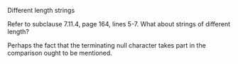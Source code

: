 Different length strings

Refer to subclause 7.11.4, page 164, lines 5-7. What about strings of different
length?

Perhaps the fact that the terminating null character takes part in the
comparison ought to be mentioned.
